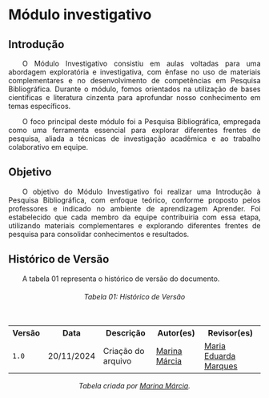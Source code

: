 # **Módulo investigativo**

## **Introdução**
<p align="justify">
&emsp;&emsp;O Módulo Investigativo consistiu em aulas voltadas para uma abordagem exploratória e investigativa, com ênfase no uso de materiais complementares e no desenvolvimento de competências em Pesquisa Bibliográfica. Durante o módulo, fomos orientados na utilização de bases científicas e literatura cinzenta para aprofundar nosso conhecimento em temas específicos.
</p>
<p align="justify">
&emsp;&emsp;O foco principal deste módulo foi a Pesquisa Bibliográfica, empregada como uma ferramenta essencial para explorar diferentes frentes de pesquisa, aliada a técnicas de investigação acadêmica e ao trabalho colaborativo em equipe.
</p>

## **Objetivo**
<p align="justify">
&emsp;&emsp;O objetivo do Módulo Investigativo foi realizar uma Introdução à Pesquisa Bibliográfica, com enfoque teórico, conforme proposto pelos professores e indicado no ambiente de aprendizagem Aprender. Foi estabelecido que cada membro da equipe contribuiria com essa etapa, utilizando materiais complementares e explorando diferentes frentes de pesquisa para consolidar conhecimentos e resultados.
</p>

## **Histórico de Versão**
<p align="justify">
&emsp;&emsp;A tabela 01 representa o histórico de versão do documento.
</p>

<h6 align="center">Tabela 01: Histórico de Versão</h6>

<div style="overflow-x:auto; text-align: center;">
  <table style="margin-left: auto; margin-right: auto;">
    <tr>
      <th>Versão</th>
      <th>Data</th>
      <th>Descrição</th>
      <th>Autor(es)</th>
      <th>Revisor(es)</th>
    </tr>
    <tr>
      <td><code>1.0</code></td>
      <td>20/11/2024</td>
      <td>Criação do arquivo</td>
      <td><a href="https://github.com/The-Boss-Nina">Marina Márcia</a></td>
      <td><a href="https://github.com/EduardaSMarques">Maria Eduarda Marques</a></td>
    </tr>
  </table>
  <p style="margin-top: 10px; text-align: center;">
    <em>Tabela criada por <a href="https://github.com/The-Boss-Nina">Marina Márcia</a>.</em>
  </p>
</div>
